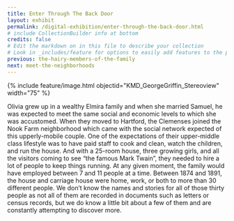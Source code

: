 ```yaml
---
title: Enter Through The Back Door
layout: exhibit
permalink: /digital-exhibition/enter-through-the-back-door.html
# include CollectionBuilder info at bottom
credits: false
# Edit the markdown on in this file to describe your collection
# Look in _includes/feature for options to easily add features to the page
previous: the-hairy-members-of-the-family
next: meet-the-neighborhoods
---
```


{% include feature/image.html objectid="KMD_GeorgeGriffin_Stereoview" width="75" %}

Olivia grew up in a wealthy Elmira family and when she married Samuel, he was expected to meet the same social and economic levels to which she was accustomed.  When they moved to Hartford, the Clemenses joined the Nook Farm neighborhood which came with the social network expected of this upperly-mobile couple. One of the expectations of their upper-middle class lifestyle was to have paid staff to cook and clean, watch the children, and run the house. And with a 25-room house, three growing girls, and all the visitors coming to see “the famous Mark Twain”, they needed to hire a lot of people to keep things running. At any given moment, the family would have employed between 7 and 11 people at a time. Between 1874 and 1891, the house and carriage house were home, work, or both to more than 30 different people. We don’t know the names and stories for all of those thirty people as not all of them are recorded in documents such as letters or census records, but we do know a little bit about a few of them and are constantly attempting to discover more.
